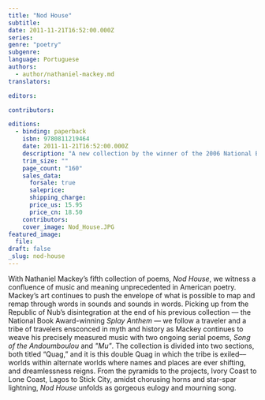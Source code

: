 ```yaml
---
title: "Nod House"
subtitle:
date: 2011-11-21T16:52:00.000Z
series:
genre: "poetry"
subgenre:
language: Portuguese
authors:
  - author/nathaniel-mackey.md
translators:

editors:

contributors:

editions:
  - binding: paperback
    isbn: 9780811219464
    date: 2011-11-21T16:52:00.000Z
    description: "A new collection by the winner of the 2006 National Book Award in poetry. "
    trim_size: ""
    page_count: "160"
    sales_data:
      forsale: true
      saleprice:
      shipping_charge:
      price_us: 15.95
      price_cn: 18.50
    contributors:
    cover_image: Nod_House.JPG
featured_image:
  file:
draft: false
_slug: nod-house
---
```


With Nathaniel Mackey’s fifth collection of poems, _Nod House_, we witness a confluence of music and meaning unprecedented in American poetry. Mackey’s art continues to push the envelope of what is possible to map and remap through words in sounds and sounds in words. Picking up from the Republic of Nub’s disintegration at the end of his previous collection — the National Book Award-winning _Splay Anthem_ — we follow a traveler and a tribe of travelers ensconced in myth and history as Mackey continues to weave his precisely measured music with two ongoing serial poems, _Song of the Andoumboulou_ and _"Mu"_. The collection is divided into two sections, both titled “Quag,” and it is this double Quag in which the tribe is exiled––worlds within alternate worlds where names and places are ever shifting, and dreamlessness reigns. From the pyramids to the projects, Ivory Coast to Lone Coast, Lagos to Stick City, amidst chorusing horns and star-spar lightning, _Nod House_ unfolds as gorgeous eulogy and mourning song.

